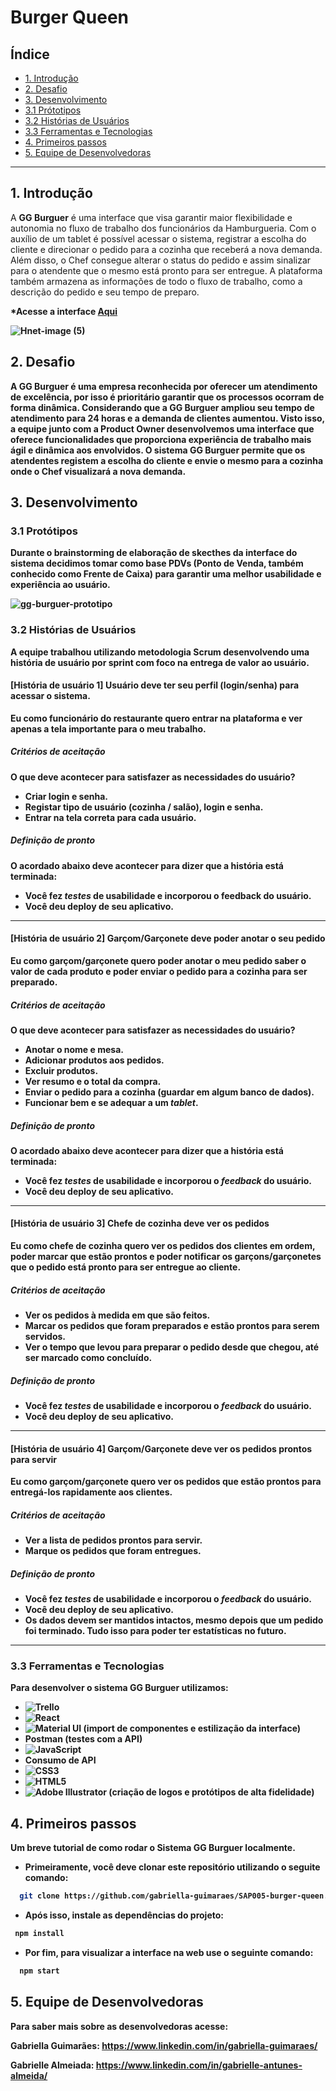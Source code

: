 # Burger Queen

## Índice

- [1. Introdução](#1-introdução)
- [2. Desafio](#2-desafio)
- [3. Desenvolvimento](#3-desenvolvimento)
- [3.1 Prótotipos](#3.1-protótipos)
- [3.2 Histórias de Usuários](#3.2-histórias-de-usuários)
- [3.3 Ferramentas e Tecnologias](#3.2-ferramentas-e-tecnologias)
- [4. Primeiros passos](#4-primeiros-passos)
- [5. Equipe de Desenvolvedoras](#5-equipe-de-desenvolvedoras)


---

## 1. Introdução

A **GG Burguer** é uma interface que visa  garantir maior flexibilidade e autonomia no fluxo de trabalho dos funcionários da Hamburgueria.
Com o auxílio de um tablet é possível acessar o sistema, registrar a escolha do cliente e direcionar o pedido para a cozinha que receberá a nova demanda. Além disso, o Chef consegue alterar o status do pedido e assim sinalizar para o atendente que o mesmo está  pronto para ser entregue. 
A plataforma também armazena as informações de todo o fluxo de trabalho, como a descrição do pedido e seu tempo de preparo.

<b> *Acesse a interface [Aqui](https://sap-005-burger-queen-gabriella-guimaraes.vercel.app/)

![Hnet-image (5)](https://user-images.githubusercontent.com/71671440/111884306-922a8e80-899f-11eb-87c0-73e97925423c.gif)

## 2. Desafio

A GG Burguer é uma empresa reconhecida por oferecer um atendimento de excelência, por isso é prioritário garantir que  os processos ocorram de forma dinâmica. Considerando que a GG Burguer ampliou seu tempo de atendimento para 24 horas e a demanda de clientes aumentou. 
Visto isso, a equipe junto com a Product Owner desenvolvemos uma  interface que oferece funcionalidades que proporciona experiência de trabalho mais ágil e dinâmica aos envolvidos.
**O sistema GG Burguer** permite que os atendentes registem a escolha do cliente e envie o mesmo para a cozinha onde o Chef visualizará a nova demanda.


## 3. Desenvolvimento

### 3.1 Protótipos


Durante o brainstorming de elaboração de skecthes da interface do sistema decidimos tomar como base PDVs (Ponto de Venda, também conhecido como Frente de Caixa) para garantir uma melhor usabilidade e experiência ao usuário.

![gg-burguer-prototipo](https://user-images.githubusercontent.com/71671440/111832842-0b5ab080-88d0-11eb-96e0-b2dbb6e84946.jpg)

### 3.2 Histórias de Usuários

A equipe trabalhou utilizando metodologia Scrum desenvolvendo uma história de usuário por sprint com foco na entrega de valor ao usuário. 

#### [História de usuário 1] Usuário deve ter seu perfil (login/senha) para acessar o sistema.

Eu como funcionário do restaurante quero entrar na plataforma e ver apenas a tela importante para o meu trabalho.

##### Critérios de aceitação

O que deve acontecer para satisfazer as necessidades do usuário?

- Criar login e senha.
- Registar tipo de usuário (cozinha / salão), login e senha.
- Entrar na tela correta para cada usuário.

##### Definição de pronto

O acordado abaixo deve acontecer para dizer que a história está terminada:

- Você fez _testes_ de usabilidade e incorporou o feedback do usuário.
- Você deu deploy de seu aplicativo.

---

#### [História de usuário 2] Garçom/Garçonete deve poder anotar o seu pedido

Eu como garçom/garçonete quero poder anotar o meu pedido saber o valor de cada
produto e poder enviar o pedido para a cozinha para ser preparado.

##### Critérios de aceitação

O que deve acontecer para satisfazer as necessidades do usuário?

- Anotar o nome e mesa.
- Adicionar produtos aos pedidos.
- Excluir produtos.
- Ver resumo e o total da compra.
- Enviar o pedido para a cozinha (guardar em algum banco de dados).
- Funcionar bem e se adequar a um _tablet_.

##### Definição de pronto

O acordado abaixo deve acontecer para dizer que a história está terminada:

- Você fez _testes_ de usabilidade e incorporou o _feedback_ do usuário.
- Você deu deploy de seu aplicativo.

---

#### [História de usuário 3] Chefe de cozinha deve ver os pedidos

Eu como chefe de cozinha quero ver os pedidos dos clientes em ordem, poder marcar que estão prontos e poder notificar os garçons/garçonetes que o pedido está pronto para ser entregue ao cliente.

##### Critérios de aceitação

- Ver os pedidos à medida em que são feitos.
- Marcar os pedidos que foram preparados e estão prontos para serem servidos.
- Ver o tempo que levou para preparar o pedido desde que chegou, até ser marcado como concluído.

##### Definição de pronto

- Você fez _testes_ de usabilidade e incorporou o _feedback_ do usuário.
- Você deu deploy de seu aplicativo.

---

#### [História de usuário 4] Garçom/Garçonete deve ver os pedidos prontos para servir

Eu como garçom/garçonete quero ver os pedidos que estão prontos para entregá-los rapidamente aos clientes.

##### Critérios de aceitação

- Ver a lista de pedidos prontos para servir.
- Marque os pedidos que foram entregues.

##### Definição de pronto

- Você fez _testes_ de usabilidade e incorporou o _feedback_ do usuário.
- Você deu deploy de seu aplicativo.
- Os dados devem ser mantidos intactos, mesmo depois que um pedido foi terminado. Tudo isso para poder ter estatísticas no futuro.

---

### 3.3 Ferramentas e Tecnologias

Para desenvolver o sistema GG Burguer  utilizamos: 
- <img alt="Trello" src="https://img.shields.io/badge/Trello%20-%23026AA7.svg?&style=for-the-badge&logo=Trello&logoColor=white"/>
- <img alt="React" src="https://img.shields.io/badge/react%20-%2320232a.svg?&style=for-the-badge&logo=react&logoColor=%2361DAFB"/>
- <img alt="Material UI" src="https://img.shields.io/badge/material%20ui%20-%230081CB.svg?&style=for-the-badge&logo=material-ui&logoColor=white"/> (import de componentes e estilização da interface)
- Postman (testes com a API)
- <img alt="JavaScript" src="https://img.shields.io/badge/javascript%20-%23323330.svg?&style=for-the-badge&logo=javascript&logoColor=%23F7DF1E"/> 
- Consumo de API
- <img alt="CSS3" src="https://img.shields.io/badge/css3%20-%231572B6.svg?&style=for-the-badge&logo=css3&logoColor=white"/>
- <img alt="HTML5" src="https://img.shields.io/badge/html5%20-%23E34F26.svg?&style=for-the-badge&logo=html5&logoColor=white"/>
- <img alt="Adobe Illustrator" src="https://img.shields.io/badge/adobe%20illustrator%20-%23FF9A00.svg?&style=for-the-badge&logo=adobe%20illustrator&logoColor=white"/> (criação de logos e protótipos de alta fidelidade)
## 4. Primeiros passos

Um breve tutorial de como rodar o **Sistema GG Burguer** localmente.

- Primeiramente, você deve clonar este repositório utilizando o seguite comando:
```sh
  git clone https://github.com/gabriella-guimaraes/SAP005-burger-queen.git
  ```
- Após isso, instale as dependências do projeto:
 ```sh
  npm install
  ```
- Por fim, para visualizar a interface na web use o seguinte comando:
```sh
  npm start
  ```  


## 5. Equipe de Desenvolvedoras

Para saber mais sobre as desenvolvedoras acesse:

**Gabriella Guimarães:** https://www.linkedin.com/in/gabriella-guimaraes/

**Gabrielle Almeiada:** https://www.linkedin.com/in/gabrielle-antunes-almeida/ 

